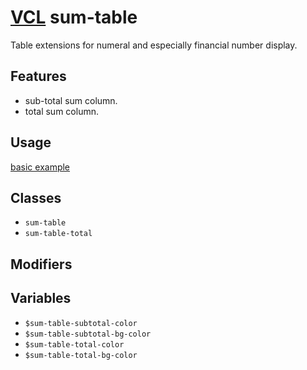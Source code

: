 # [VCL](https://vcl.github.io/vcl/) sum-table

Table extensions for numeral and especially financial number display.

## Features

- sub-total sum column.
- total sum column.

## Usage

[basic example](/demo/example.html)

## Classes

- `sum-table`
- `sum-table-total`

## Modifiers

## Variables

- `$sum-table-subtotal-color`
- `$sum-table-subtotal-bg-color`
- `$sum-table-total-color`
- `$sum-table-total-bg-color`
